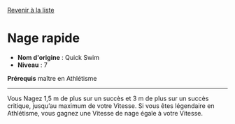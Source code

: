 [Revenir à la liste](list.md)

# Nage rapide

 * **Nom d'origine** : Quick Swim
 * **Niveau** : 7


<p><strong>Prérequis</strong> maître en Athlétisme</p>
<hr>
<p>Vous Nagez 1,5 m de plus sur un succès et 3 m de plus sur un succès critique, jusqu’au maximum de votre Vitesse. Si vous êtes légendaire en Athlétisme, vous gagnez une Vitesse de nage égale à votre Vitesse.</p>